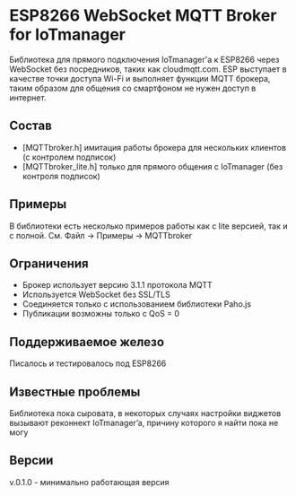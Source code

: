 # ESP8266 WebSocket MQTT Broker for IoTmanager

Библиотека для прямого подключения IoTmanager'a к ESP8266 через WebSocket без посредников, таких как cloudmqtt.com. ESP выступает в качестве точки доступа Wi-Fi и выполняет функции MQTT брокера, таким образом для общения со смартфоном не нужен доступ в интернет.

## Состав

- [MQTTbroker.h] имитация работы брокера для нескольких клиентов (с контролем подписок) 
- [MQTTbroker_lite.h] только для прямого общения с IoTmanager (без контроля подписок)

## Примеры

В библиотеки есть несколько примеров работы как с lite версией, так и с полной. 
См. Файл -> Примеры -> MQTTbroker

## Ограничения

- Брокер использует версию 3.1.1 протокола MQTT
- Используется WebSocket без SSL/TLS
- Соединяется только с использованием библиотеки Paho.js
- Публикации возможны только с QoS = 0 

## Поддерживаемое железо

Писалось и тестировалось под ESP8266

## Известные проблемы

Библиотека пока сыровата, в некоторых случаях настройки виджетов вызывают реконнект IoTmanager’a, причину которого я найти пока не могу

## Версии

v.0.1.0 - минимально работающая версия
